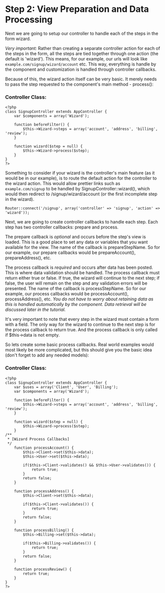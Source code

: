 # Step 2: View Preparation and Data Processing

Next we are going to setup our controller to handle each of the steps in the form wizard.

*Very important:* Rather than creating a separate controller action for each of the steps in the form, all the steps are tied together through one action (the default is 'wizard'). This means, for our example, our urls will look like <code>example.com/signup/wizard/account</code> etc. This way, everything is handle by the component and customization is handled through controller callbacks.

Because of this, the wizard action itself can be very basic. It merely needs to pass the step requested to the component's main method - process():

### Controller Class:

<pre><code>&lt;?php 
class SignupController extends AppController {
	var $components = array('Wizard');

	function beforeFilter() {
		$this-&gt;Wizard-&gt;steps = array('account', 'address', 'billing', 'review');
	}

	function wizard($step = null) {
		$this-&gt;Wizard-&gt;process($step);
	}
}
?&gt;</code></pre>

Something to consider if your wizard is the controller's main feature (as it would be in our example), is to route the default action for the controller to the wizard action. This would allow prettier links such as <code>example.com/signup</code> to be handled by SignupController::wizard(), which would then redirect to /signup/wizard/account (or the first incomplete step in the wizard).

<pre><code>Router::connect('/signup', array('controller' =&gt; 'signup', 'action' =&gt; 'wizard'));</code></pre>

Next, we are going to create controller callbacks to handle each step. Each step has two controller callbacks: prepare and process. 

The prepare callback is *optional* and occurs before the step's view is loaded. This is a good place to set any data or variables that you want available for the view. The name of the callback is prepareStepName. So for our example, our prepare callbacks would be prepareAccount(), prepareAddress(), etc.

The process callback is *required* and occurs after data has been posted. This is where data validation should be handled. The process callback must return either true or false. If true, the wizard will continue to the next step; if false, the user will remain on the step and any validation errors will be presented.  The name of the callback is processStepName. So for our example, our process callbacks would be processAccount(), processAddress(), etc. _You do not have to worry about retaining data as this is handled automatically by the component. Data retrieval will be discussed later in the tutorial._


It's very important to note that every step in the wizard must contain a form with a field. The only way for the wizard to continue to the next step is for the process callback to return true. And the process callback is only called if $this-&gt;data is not empty.

So lets create some basic process callbacks. Real world examples would most likely be more complicated, but this should give you the basic idea (don't forget to add any needed models):

### Controller Class:

<pre><code>&lt;?php 
class SignupController extends AppController {
	var $uses = array('Client', 'User', 'Billing');
	var $components = array('Wizard');

	function beforeFilter() {
		$this-&gt;Wizard-&gt;steps = array('account', 'address', 'billing', 'review');
	}

	function wizard($step = null) {
		$this-&gt;Wizard-&gt;process($step);
	}
/**
 * [Wizard Process Callbacks]
 */
	function processAccount() {
		$this-&gt;Client-&gt;set($this-&gt;data);
		$this-&gt;User-&gt;set($this-&gt;data);

		if($this-&gt;Client-&gt;validates() &amp;&amp; $this-&gt;User-&gt;validates()) {
			return true;
		}
		return false;
	}

	function processAddress() {
		$this-&gt;Client-&gt;set($this-&gt;data);

		if($this-&gt;Client-&gt;validates()) {
			return true;
		}
		return false;
	}

	function processBilling() {
		$this-&gt;Billing-&gt;set($this-&gt;data);

		if($this-&gt;Billing-&gt;validates()) {
			return true;
		}
		return false;
	}

	function processReview() {
		return true;
	}
}
?&gt;</code></pre>